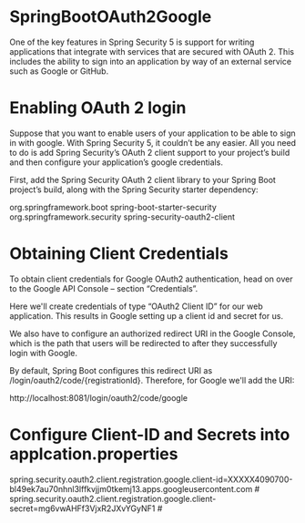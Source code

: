 # SpringBootOAuth2Google

One of the key features in Spring Security 5 is support for writing applications that integrate with services that are secured with OAuth 2. This includes the ability to sign into an application by way of an external service such as Google or GitHub.

# Enabling OAuth 2 login
Suppose that you want to enable users of your application to be able to sign in with google. With Spring Security 5, it couldn’t be any easier. All you need to do is add Spring Security’s OAuth 2 client support to your project’s build and then configure your application’s google credentials.

First, add the Spring Security OAuth 2 client library to your Spring Boot project’s build, along with the Spring Security starter dependency:

<dependency>
  <groupId>org.springframework.boot</groupId>
  <artifactId>spring-boot-starter-security</artifactId>
</dependency>
<dependency>
  <groupId>org.springframework.security</groupId>
  <artifactId>spring-security-oauth2-client</artifactId>
</dependency>

# Obtaining Client Credentials
To obtain client credentials for Google OAuth2 authentication, head on over to the Google API Console – section “Credentials”.

Here we'll create credentials of type “OAuth2 Client ID” for our web application. This results in Google setting up a client id and secret for us.

We also have to configure an authorized redirect URI in the Google Console, which is the path that users will be redirected to after they successfully login with Google.

By default, Spring Boot configures this redirect URI as /login/oauth2/code/{registrationId}. Therefore, for Google we'll add the URI:

http://localhost:8081/login/oauth2/code/google

# Configure Client-ID and Secrets into applcation.properties
spring.security.oauth2.client.registration.google.client-id=XXXXX4090700-bl49ek7au70nhnl3lffkvjjm0tkemj13.apps.googleusercontent.com #<replace with yours>
spring.security.oauth2.client.registration.google.client-secret=mg6vwAHFf3VjxR2JXvYGyNF1 #<replace with yours>
